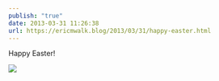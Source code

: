 ```yaml
---
publish: "true"
date: 2013-03-31 11:26:38
url: https://ericmwalk.blog/2013/03/31/happy-easter.html
---
```


Happy Easter!

![](https://ericmwalk.blog/uploads/2022/b8bc436824.jpg)